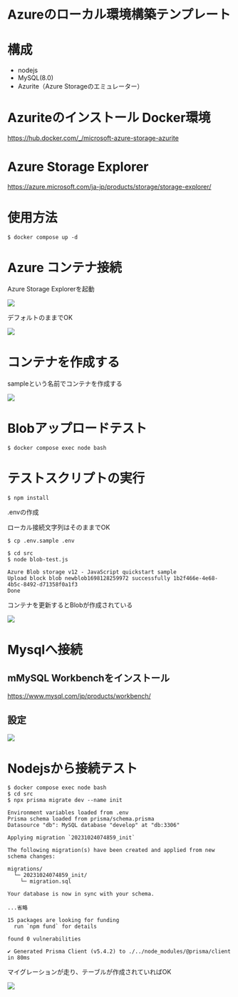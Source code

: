 Azureのローカル環境構築テンプレート
===

# 構成

- nodejs
- MySQL(8.0)
- Azurite（Azure Storageのエミュレーター）

# Azuriteのインストール Docker環境
https://hub.docker.com/_/microsoft-azure-storage-azurite

# Azure Storage Explorer
https://azure.microsoft.com/ja-jp/products/storage/storage-explorer/

# 使用方法

```
$ docker compose up -d
```

# Azure コンテナ接続

Azure Storage Explorerを起動

![](./images/image-001.png)

デフォルトのままでOK

![](./images/image-002.png)

# コンテナを作成する

sampleという名前でコンテナを作成する

![](./images/image-003.png)

# Blobアップロードテスト

```
$ docker compose exec node bash
```

# テストスクリプトの実行

```
$ npm install
```

.envの作成

ローカル接続文字列はそのままでOK

```
$ cp .env.sample .env
```

```
$ cd src
$ node blob-test.js

Azure Blob storage v12 - JavaScript quickstart sample
Upload block blob newblob1698128259972 successfully 1b2f466e-4e68-4b5c-8492-d71358f0a1f3
Done
```

コンテナを更新するとBlobが作成されている

![](./images/image-004.png)

# Mysqlへ接続

## mMySQL Workbenchをインストール

https://www.mysql.com/jp/products/workbench/

## 設定

![](./images/image-005.png)

# Nodejsから接続テスト

```
$ docker compose exec node bash
$ cd src
$ npx prisma migrate dev --name init

Environment variables loaded from .env
Prisma schema loaded from prisma/schema.prisma
Datasource "db": MySQL database "develop" at "db:3306"

Applying migration `20231024074859_init`

The following migration(s) have been created and applied from new schema changes:

migrations/
  └─ 20231024074859_init/
    └─ migration.sql

Your database is now in sync with your schema.

...省略

15 packages are looking for funding
  run `npm fund` for details

found 0 vulnerabilities

✔ Generated Prisma Client (v5.4.2) to ./../node_modules/@prisma/client in 80ms
```

マイグレーションが走り、テーブルが作成されていればOK

![](./images/image-006.png)


